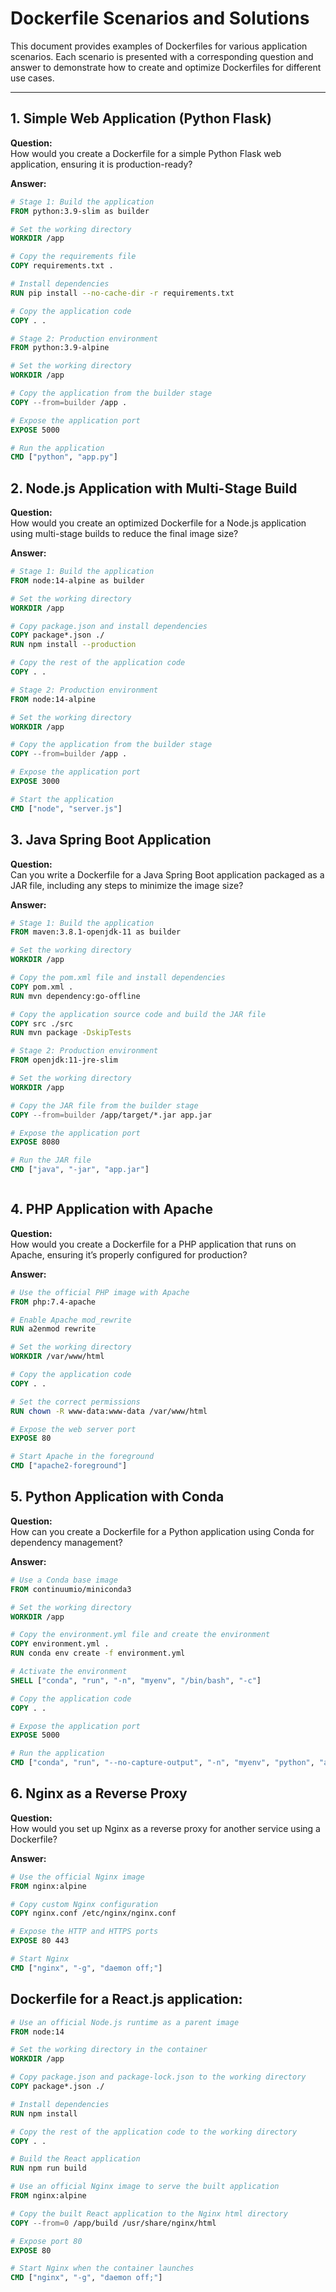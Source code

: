 # Dockerfile Scenarios and Solutions

This document provides examples of Dockerfiles for various application scenarios. Each scenario is presented with a corresponding question and answer to demonstrate how to create and optimize Dockerfiles for different use cases.

---

## 1. Simple Web Application (Python Flask)

**Question:**  
How would you create a Dockerfile for a simple Python Flask web application, ensuring it is production-ready?

**Answer:**

```Dockerfile
# Stage 1: Build the application
FROM python:3.9-slim as builder

# Set the working directory
WORKDIR /app

# Copy the requirements file
COPY requirements.txt .

# Install dependencies
RUN pip install --no-cache-dir -r requirements.txt

# Copy the application code
COPY . .

# Stage 2: Production environment
FROM python:3.9-alpine

# Set the working directory
WORKDIR /app

# Copy the application from the builder stage
COPY --from=builder /app .

# Expose the application port
EXPOSE 5000

# Run the application
CMD ["python", "app.py"]
```
## 2. Node.js Application with Multi-Stage Build

**Question:**  
How would you create an optimized Dockerfile for a Node.js application using multi-stage builds to reduce the final image size?

**Answer:**
```Dockerfile
# Stage 1: Build the application
FROM node:14-alpine as builder

# Set the working directory
WORKDIR /app

# Copy package.json and install dependencies
COPY package*.json ./
RUN npm install --production

# Copy the rest of the application code
COPY . .

# Stage 2: Production environment
FROM node:14-alpine

# Set the working directory
WORKDIR /app

# Copy the application from the builder stage
COPY --from=builder /app .

# Expose the application port
EXPOSE 3000

# Start the application
CMD ["node", "server.js"]
```
## 3. Java Spring Boot Application
**Question:**  
Can you write a Dockerfile for a Java Spring Boot application packaged as a JAR file, including any steps to minimize the image size?

**Answer:**

```Dockerfile
# Stage 1: Build the application
FROM maven:3.8.1-openjdk-11 as builder

# Set the working directory
WORKDIR /app

# Copy the pom.xml file and install dependencies
COPY pom.xml .
RUN mvn dependency:go-offline

# Copy the application source code and build the JAR file
COPY src ./src
RUN mvn package -DskipTests

# Stage 2: Production environment
FROM openjdk:11-jre-slim

# Set the working directory
WORKDIR /app

# Copy the JAR file from the builder stage
COPY --from=builder /app/target/*.jar app.jar

# Expose the application port
EXPOSE 8080

# Run the JAR file
CMD ["java", "-jar", "app.jar"]



```


## 4. PHP Application with Apache

**Question:**  
How would you create a Dockerfile for a PHP application that runs on Apache, ensuring it’s properly configured for production?

**Answer:**

```Dockerfile
# Use the official PHP image with Apache
FROM php:7.4-apache

# Enable Apache mod_rewrite
RUN a2enmod rewrite

# Set the working directory
WORKDIR /var/www/html

# Copy the application code
COPY . .

# Set the correct permissions
RUN chown -R www-data:www-data /var/www/html

# Expose the web server port
EXPOSE 80

# Start Apache in the foreground
CMD ["apache2-foreground"]


```

## 5. Python Application with Conda

**Question:**  
How can you create a Dockerfile for a Python application using Conda for dependency management?

**Answer:**

```Dockerfile
# Use a Conda base image
FROM continuumio/miniconda3

# Set the working directory
WORKDIR /app

# Copy the environment.yml file and create the environment
COPY environment.yml .
RUN conda env create -f environment.yml

# Activate the environment
SHELL ["conda", "run", "-n", "myenv", "/bin/bash", "-c"]

# Copy the application code
COPY . .

# Expose the application port
EXPOSE 5000

# Run the application
CMD ["conda", "run", "--no-capture-output", "-n", "myenv", "python", "app.py"]

```

## 6. Nginx as a Reverse Proxy

**Question:**  
How would you set up Nginx as a reverse proxy for another service using a Dockerfile?



**Answer:**

```Dockerfile
# Use the official Nginx image
FROM nginx:alpine

# Copy custom Nginx configuration
COPY nginx.conf /etc/nginx/nginx.conf

# Expose the HTTP and HTTPS ports
EXPOSE 80 443

# Start Nginx
CMD ["nginx", "-g", "daemon off;"]

```
## Dockerfile for a React.js application:
```Dockerfile
# Use an official Node.js runtime as a parent image
FROM node:14

# Set the working directory in the container
WORKDIR /app

# Copy package.json and package-lock.json to the working directory
COPY package*.json ./

# Install dependencies
RUN npm install

# Copy the rest of the application code to the working directory
COPY . .

# Build the React application
RUN npm run build

# Use an official Nginx image to serve the built application
FROM nginx:alpine

# Copy the built React application to the Nginx html directory
COPY --from=0 /app/build /usr/share/nginx/html

# Expose port 80
EXPOSE 80

# Start Nginx when the container launches
CMD ["nginx", "-g", "daemon off;"]
```
